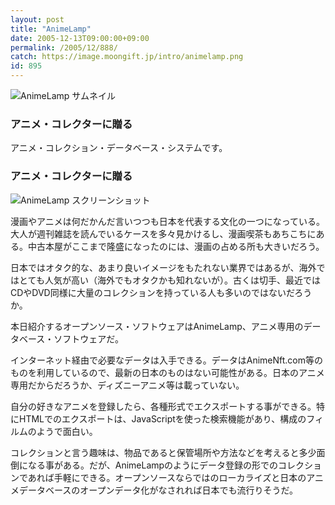 ```yaml
---
layout: post
title: "AnimeLamp"
date: 2005-12-13T09:00:00+09:00
permalink: /2005/12/888/
catch: https://image.moongift.jp/intro/animelamp.png
id: 895
---
```

 ![AnimeLamp サムネイル](https://image.moongift.jp/intro/animelamp.s.png "AnimeLamp サムネイル")
  

### アニメ・コレクターに贈る
  
アニメ・コレクション・データベース・システムです。  
<!--more-->  

### アニメ・コレクターに贈る
  

![AnimeLamp スクリーンショット](https://image.moongift.jp/intro/animelamp.png "AnimeLamp スクリーンショット")

  

漫画やアニメは何だかんだ言いつつも日本を代表する文化の一つになっている。大人が週刊雑誌を読んでいるケースを多々見かけるし、漫画喫茶もあちこちにある。中古本屋がここまで隆盛になったのには、漫画の占める所も大きいだろう。

  

日本ではオタク的な、あまり良いイメージをもたれない業界ではあるが、海外ではとても人気が高い（海外でもオタクかも知れないが）。古くは切手、最近ではCDやDVD同様に大量のコレクションを持っている人も多いのではないだろうか。

  

本日紹介するオープンソース・ソフトウェアはAnimeLamp、アニメ専用のデータベース・ソフトウェアだ。

  

インターネット経由で必要なデータは入手できる。データはAnimeNft.com等のものを利用しているので、最新の日本のものはない可能性がある。日本のアニメ専用だからだろうか、ディズニーアニメ等は載っていない。

  

自分の好きなアニメを登録したら、各種形式でエクスポートする事ができる。特にHTMLでのエクスポートは、JavaScriptを使った検索機能があり、構成のフィルムのようで面白い。

  

コレクションと言う趣味は、物品であると保管場所や方法などを考えると多少面倒になる事がある。だが、AnimeLampのようにデータ登録の形でのコレクションであれば手軽にできる。オープンソースならではのローカライズと日本のアニメデータベースのオープンデータ化がなされれば日本でも流行りそうだ。

